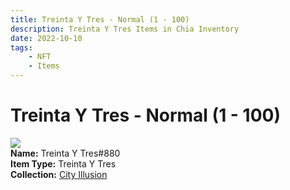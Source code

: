 ```yaml
---
title: Treinta Y Tres - Normal (1 - 100)
description: Treinta Y Tres Items in Chia Inventory
date: 2022-10-10
tags:
    - NFT
    - Items
---
```


# Treinta Y Tres - Normal (1 - 100)
<div class="item_thumbnail">
<img loading="lazy" src="https://5ka6r4sdfrjdgirns2o7jrf5n2qmgbno7pneqyqasmm5hnogp4.arweave.net/6oHo_8kMsUjMiLZad9MS9bqDDBa772khiAJMZ07XGfw"><br/>
<div><strong>Name:</strong> Treinta Y Tres#880</div>
<div><strong>Item Type:</strong> Treinta Y Tres</div>
<div><strong>Collection:</strong> <a href="https://www.spacescan.io/xch/nft/collection/col1lend2dcn558km4wcwta4xnkfv3xpcmlp9kyt0m909emvfxechlyqdl5ndg">City Illusion</a></div>
</div>

